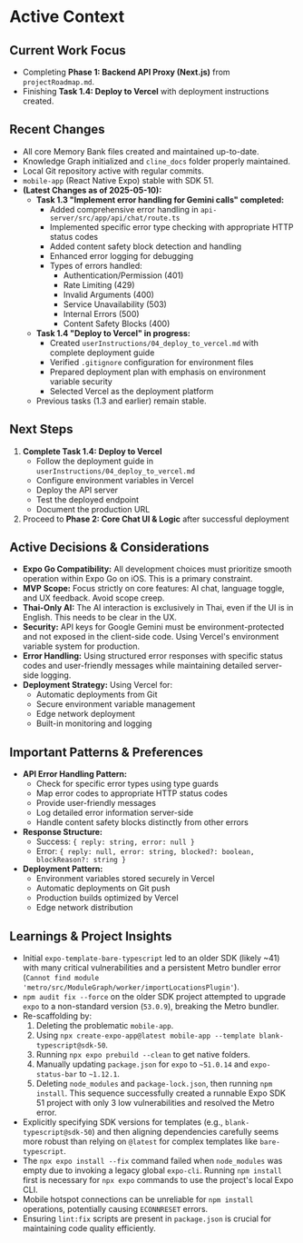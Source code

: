 # Active Context

## Current Work Focus
- Completing **Phase 1: Backend API Proxy (Next.js)** from `projectRoadmap.md`.
- Finishing **Task 1.4: Deploy to Vercel** with deployment instructions created.

## Recent Changes
- All core Memory Bank files created and maintained up-to-date.
- Knowledge Graph initialized and `cline_docs` folder properly maintained.
- Local Git repository active with regular commits.
- `mobile-app` (React Native Expo) stable with SDK 51.
- **(Latest Changes as of 2025-05-10):**
    - **Task 1.3 "Implement error handling for Gemini calls" completed:**
        - Added comprehensive error handling in `api-server/src/app/api/chat/route.ts`
        - Implemented specific error type checking with appropriate HTTP status codes
        - Added content safety block detection and handling
        - Enhanced error logging for debugging
        - Types of errors handled:
            - Authentication/Permission (401)
            - Rate Limiting (429)
            - Invalid Arguments (400)
            - Service Unavailability (503)
            - Internal Errors (500)
            - Content Safety Blocks (400)
    - **Task 1.4 "Deploy to Vercel" in progress:**
        - Created `userInstructions/04_deploy_to_vercel.md` with complete deployment guide
        - Verified `.gitignore` configuration for environment files
        - Prepared deployment plan with emphasis on environment variable security
        - Selected Vercel as the deployment platform
    - Previous tasks (1.3 and earlier) remain stable.

## Next Steps
1.  **Complete Task 1.4: Deploy to Vercel**
    * Follow the deployment guide in `userInstructions/04_deploy_to_vercel.md`
    * Configure environment variables in Vercel
    * Deploy the API server
    * Test the deployed endpoint
    * Document the production URL
2.  Proceed to **Phase 2: Core Chat UI & Logic** after successful deployment

## Active Decisions & Considerations
- **Expo Go Compatibility:** All development choices must prioritize smooth operation within Expo Go on iOS. This is a primary constraint.
- **MVP Scope:** Focus strictly on core features: AI chat, language toggle, and UX feedback. Avoid scope creep.
- **Thai-Only AI:** The AI interaction is exclusively in Thai, even if the UI is in English. This needs to be clear in the UX.
- **Security:** API keys for Google Gemini must be environment-protected and not exposed in the client-side code. Using Vercel's environment variable system for production.
- **Error Handling:** Using structured error responses with specific status codes and user-friendly messages while maintaining detailed server-side logging.
- **Deployment Strategy:** Using Vercel for:
    - Automatic deployments from Git
    - Secure environment variable management
    - Edge network deployment
    - Built-in monitoring and logging

## Important Patterns & Preferences
- **API Error Handling Pattern:** 
    - Check for specific error types using type guards
    - Map error codes to appropriate HTTP status codes
    - Provide user-friendly messages
    - Log detailed error information server-side
    - Handle content safety blocks distinctly from other errors
- **Response Structure:**
    - Success: `{ reply: string, error: null }`
    - Error: `{ reply: null, error: string, blocked?: boolean, blockReason?: string }`
- **Deployment Pattern:**
    - Environment variables stored securely in Vercel
    - Automatic deployments on Git push
    - Production builds optimized by Vercel
    - Edge network distribution

## Learnings & Project Insights
- Initial `expo-template-bare-typescript` led to an older SDK (likely ~41) with many critical vulnerabilities and a persistent Metro bundler error (`Cannot find module 'metro/src/ModuleGraph/worker/importLocationsPlugin'`).
- `npm audit fix --force` on the older SDK project attempted to upgrade `expo` to a non-standard version (`53.0.9`), breaking the Metro bundler.
- Re-scaffolding by:
    1. Deleting the problematic `mobile-app`.
    2. Using `npx create-expo-app@latest mobile-app --template blank-typescript@sdk-50`.
    3. Running `npx expo prebuild --clean` to get native folders.
    4. Manually updating `package.json` for `expo` to `~51.0.14` and `expo-status-bar` to `~1.12.1`.
    5. Deleting `node_modules` and `package-lock.json`, then running `npm install`.
    This sequence successfully created a runnable Expo SDK 51 project with only 3 low vulnerabilities and resolved the Metro error.
- Explicitly specifying SDK versions for templates (e.g., `blank-typescript@sdk-50`) and then aligning dependencies carefully seems more robust than relying on `@latest` for complex templates like `bare-typescript`.
- The `npx expo install --fix` command failed when `node_modules` was empty due to invoking a legacy global `expo-cli`. Running `npm install` first is necessary for `npx expo` commands to use the project's local Expo CLI.
- Mobile hotspot connections can be unreliable for `npm install` operations, potentially causing `ECONNRESET` errors.
- Ensuring `lint:fix` scripts are present in `package.json` is crucial for maintaining code quality efficiently.
